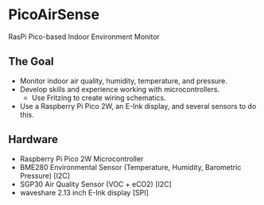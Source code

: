 # PicoAirSense

RasPi Pico-based Indoor Environment Monitor

## The Goal

- Monitor indoor air quality, humidity, temperature, and pressure.
- Develop skills and experience working with microcontrollers.
  - Use Fritzing to create wiring schematics.
- Use a Raspberry Pi Pico 2W, an E-Ink display, and several sensors to do this.

## Hardware

- Raspberry Pi Pico 2W Microcontroller
- BME280 Environmental Sensor (Temperature, Humidity, Barometric Pressure) [I2C]
- SGP30 Air Quality Sensor (VOC + eCO2) [I2C]
- waveshare 2.13 inch E-Ink display [SPI]
